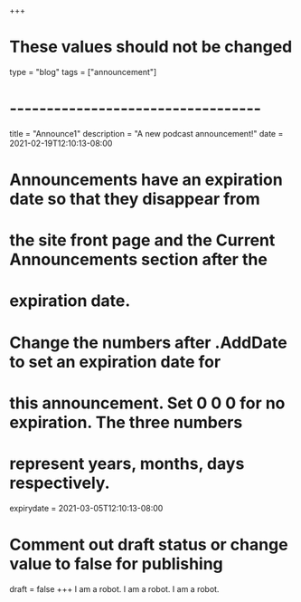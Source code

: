 +++
# These values should not be changed
type = "blog"
tags = ["announcement"]
# ----------------------------------

title = "Announce1"
description = "A new podcast announcement!"
date = 2021-02-19T12:10:13-08:00

# Announcements have an expiration date so that they disappear from
# the site front page and the Current Announcements section after the
# expiration date.
# Change the numbers after .AddDate to set an expiration date for
# this announcement. Set 0 0 0 for no expiration. The three numbers
# represent years, months, days respectively.
expirydate = 2021-03-05T12:10:13-08:00

# Comment out draft status or change value to false for publishing
draft = false
+++
I am a robot. I am a robot. I am a robot.